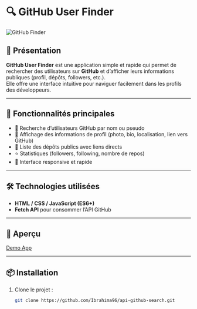 # 🔍 GitHub User Finder

![GitHub Finder](./img_github)

## 📌 Présentation

**GitHub User Finder** est une application simple et rapide qui permet de rechercher des utilisateurs sur **GitHub** et d’afficher leurs informations publiques (profil, dépôts, followers, etc.).  
Elle offre une interface intuitive pour naviguer facilement dans les profils des développeurs.

---

## 🚀 Fonctionnalités principales

- 🔎 Recherche d’utilisateurs GitHub par nom ou pseudo  
- 👤 Affichage des informations de profil (photo, bio, localisation, lien vers GitHub)  
- 📂 Liste des dépôts publics avec liens directs  
- ⭐ Statistiques (followers, following, nombre de repos)  
- 📱 Interface responsive et rapide  

---

## 🛠️ Technologies utilisées

- **HTML / CSS / JavaScript (ES6+)**  
- **Fetch API** pour consommer l’API GitHub  
 

---

## 📱 Aperçu

[Demo App](https://user-finger-github.netlify.app/)

---

## 📦 Installation

1. Clone le projet :  
   ```bash
   git clone https://github.com/Ibrahima96/api-github-search.git
